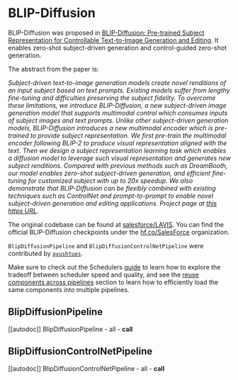 <!--Copyright 2025 The HuggingFace Team. All rights reserved.

Licensed under the Apache License, Version 2.0 (the "License"); you may not use this file except in compliance with
the License. You may obtain a copy of the License at

http://www.apache.org/licenses/LICENSE-2.0

Unless required by applicable law or agreed to in writing, software distributed under the License is distributed on
an "AS IS" BASIS, WITHOUT WARRANTIES OR CONDITIONS OF ANY KIND, either express or implied. See the License for the
specific language governing permissions and limitations under the License.
-->

# BLIP-Diffusion

BLIP-Diffusion was proposed in [BLIP-Diffusion: Pre-trained Subject Representation for Controllable Text-to-Image Generation and Editing](https://arxiv.org/abs/2305.14720). It enables zero-shot subject-driven generation and control-guided zero-shot generation.


The abstract from the paper is:

*Subject-driven text-to-image generation models create novel renditions of an input subject based on text prompts. Existing models suffer from lengthy fine-tuning and difficulties preserving the subject fidelity. To overcome these limitations, we introduce BLIP-Diffusion, a new subject-driven image generation model that supports multimodal control which consumes inputs of subject images and text prompts. Unlike other subject-driven generation models, BLIP-Diffusion introduces a new multimodal encoder which is pre-trained to provide subject representation. We first pre-train the multimodal encoder following BLIP-2 to produce visual representation aligned with the text. Then we design a subject representation learning task which enables a diffusion model to leverage such visual representation and generates new subject renditions. Compared with previous methods such as DreamBooth, our model enables zero-shot subject-driven generation, and efficient fine-tuning for customized subject with up to 20x speedup. We also demonstrate that BLIP-Diffusion can be flexibly combined with existing techniques such as ControlNet and prompt-to-prompt to enable novel subject-driven generation and editing applications. Project page at [this https URL](https://dxli94.github.io/BLIP-Diffusion-website/).*

The original codebase can be found at [salesforce/LAVIS](https://github.com/salesforce/LAVIS/tree/main/projects/blip-diffusion). You can find the official BLIP-Diffusion checkpoints under the [hf.co/SalesForce](https://hf.co/SalesForce) organization.

`BlipDiffusionPipeline` and `BlipDiffusionControlNetPipeline` were contributed by [`ayushtues`](https://github.com/ayushtues/).

<Tip>

Make sure to check out the Schedulers [guide](../../using-diffusers/schedulers) to learn how to explore the tradeoff between scheduler speed and quality, and see the [reuse components across pipelines](../../using-diffusers/loading#reuse-a-pipeline) section to learn how to efficiently load the same components into multiple pipelines.

</Tip>


## BlipDiffusionPipeline
[[autodoc]] BlipDiffusionPipeline
    - all
    - __call__

## BlipDiffusionControlNetPipeline
[[autodoc]] BlipDiffusionControlNetPipeline
    - all
    - __call__
